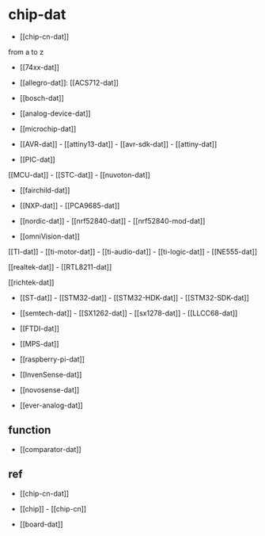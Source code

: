 

# chip-dat 

- [[chip-cn-dat]]

from a to z 

- [[74xx-dat]]

- [[allegro-dat]]: [[ACS712-dat]]

- [[bosch-dat]]


- [[analog-device-dat]]

- [[microchip-dat]] 

- [[AVR-dat]] - [[attiny13-dat]] - [[avr-sdk-dat]] - [[attiny-dat]]

- [[PIC-dat]]

[[MCU-dat]] - [[STC-dat]] - [[nuvoton-dat]]

- [[fairchild-dat]] 

- [[NXP-dat]] - [[PCA9685-dat]]

- [[nordic-dat]] - [[nrf52840-dat]] - [[nrf52840-mod-dat]]

- [[omniVision-dat]]

[[TI-dat]] - [[ti-motor-dat]] - [[ti-audio-dat]] - [[ti-logic-dat]] - [[NE555-dat]]

[[realtek-dat]] - [[RTL8211-dat]]

[[richtek-dat]]

- [[ST-dat]] - [[STM32-dat]] - [[STM32-HDK-dat]] - [[STM32-SDK-dat]]

- [[semtech-dat]] - [[SX1262-dat]] - [[sx1278-dat]] - [[LLCC68-dat]]

- [[FTDI-dat]]

- [[MPS-dat]]

- [[raspberry-pi-dat]]

- [[InvenSense-dat]]

- [[novosense-dat]]

- [[ever-analog-dat]]

## function 

- [[comparator-dat]]

## ref 

- [[chip-cn-dat]]

- [[chip]] - [[chip-cn]]

- [[board-dat]]